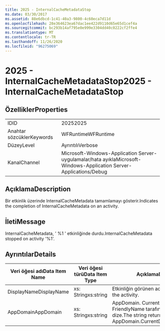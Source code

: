 ```yaml
---
title: 2025 - InternalCacheMetadataStop
ms.date: 03/30/2017
ms.assetid: 88e6dbcd-1c41-40a3-9800-4c60eca7d11d
ms.openlocfilehash: 28e364623ea67dac1ee422d9110d65e65d1cef4a
ms.sourcegitcommit: bc293b14af795e0e999e3304dd40c0222cf2ffe4
ms.translationtype: MT
ms.contentlocale: tr-TR
ms.lasthandoff: 11/26/2020
ms.locfileid: "96275069"
---
```

# <a name="2025---internalcachemetadatastop"></a><span data-ttu-id="63346-102">2025 - InternalCacheMetadataStop</span><span class="sxs-lookup"><span data-stu-id="63346-102">2025 - InternalCacheMetadataStop</span></span>

## <a name="properties"></a><span data-ttu-id="63346-103">Özellikler</span><span class="sxs-lookup"><span data-stu-id="63346-103">Properties</span></span>  
  
|||  
|-|-|  
|<span data-ttu-id="63346-104">ID</span><span class="sxs-lookup"><span data-stu-id="63346-104">ID</span></span>|<span data-ttu-id="63346-105">2025</span><span class="sxs-lookup"><span data-stu-id="63346-105">2025</span></span>|  
|<span data-ttu-id="63346-106">Anahtar sözcükler</span><span class="sxs-lookup"><span data-stu-id="63346-106">Keywords</span></span>|<span data-ttu-id="63346-107">WFRuntime</span><span class="sxs-lookup"><span data-stu-id="63346-107">WFRuntime</span></span>|  
|<span data-ttu-id="63346-108">Düzey</span><span class="sxs-lookup"><span data-stu-id="63346-108">Level</span></span>|<span data-ttu-id="63346-109">Ayrıntılı</span><span class="sxs-lookup"><span data-stu-id="63346-109">Verbose</span></span>|  
|<span data-ttu-id="63346-110">Kanal</span><span class="sxs-lookup"><span data-stu-id="63346-110">Channel</span></span>|<span data-ttu-id="63346-111">Microsoft-Windows-Application Server-uygulamalar/hata ayıkla</span><span class="sxs-lookup"><span data-stu-id="63346-111">Microsoft-Windows-Application Server-Applications/Debug</span></span>|  
  
## <a name="description"></a><span data-ttu-id="63346-112">Açıklama</span><span class="sxs-lookup"><span data-stu-id="63346-112">Description</span></span>  

 <span data-ttu-id="63346-113">Bir etkinlik üzerinde InternalCacheMetadata tamamlamayı gösterir.</span><span class="sxs-lookup"><span data-stu-id="63346-113">Indicates the completion of InternalCacheMetadata on an activity.</span></span>  
  
## <a name="message"></a><span data-ttu-id="63346-114">İleti</span><span class="sxs-lookup"><span data-stu-id="63346-114">Message</span></span>  

 <span data-ttu-id="63346-115">InternalCacheMetadata, ' %1 ' etkinliğinde durdu.</span><span class="sxs-lookup"><span data-stu-id="63346-115">InternalCacheMetadata stopped on activity '%1'.</span></span>  
  
## <a name="details"></a><span data-ttu-id="63346-116">Ayrıntılar</span><span class="sxs-lookup"><span data-stu-id="63346-116">Details</span></span>  
  
|<span data-ttu-id="63346-117">Veri öğesi adı</span><span class="sxs-lookup"><span data-stu-id="63346-117">Data Item Name</span></span>|<span data-ttu-id="63346-118">Veri öğesi türü</span><span class="sxs-lookup"><span data-stu-id="63346-118">Data Item Type</span></span>|<span data-ttu-id="63346-119">Açıklama</span><span class="sxs-lookup"><span data-stu-id="63346-119">Description</span></span>|  
|--------------------|--------------------|-----------------|  
|<span data-ttu-id="63346-120">DisplayName</span><span class="sxs-lookup"><span data-stu-id="63346-120">DisplayName</span></span>|<span data-ttu-id="63346-121">xs: String</span><span class="sxs-lookup"><span data-stu-id="63346-121">xs:string</span></span>|<span data-ttu-id="63346-122">Etkinliğin görünen adı.</span><span class="sxs-lookup"><span data-stu-id="63346-122">The display name of the activity.</span></span>|  
|<span data-ttu-id="63346-123">AppDomain</span><span class="sxs-lookup"><span data-stu-id="63346-123">AppDomain</span></span>|<span data-ttu-id="63346-124">xs: String</span><span class="sxs-lookup"><span data-stu-id="63346-124">xs:string</span></span>|<span data-ttu-id="63346-125">AppDomain. CurrentDomain. FriendlyName tarafından döndürülen dize.</span><span class="sxs-lookup"><span data-stu-id="63346-125">The string returned by AppDomain.CurrentDomain.FriendlyName.</span></span>|
